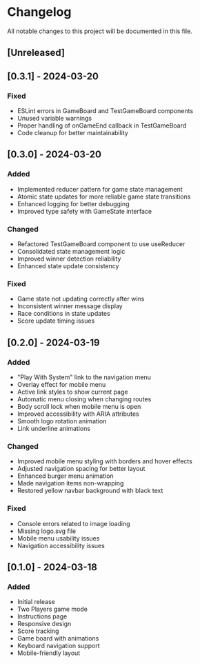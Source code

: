 # Changelog

All notable changes to this project will be documented in this file.

## [Unreleased]

## [0.3.1] - 2024-03-20

### Fixed
- ESLint errors in GameBoard and TestGameBoard components
- Unused variable warnings
- Proper handling of onGameEnd callback in TestGameBoard
- Code cleanup for better maintainability

## [0.3.0] - 2024-03-20

### Added
- Implemented reducer pattern for game state management
- Atomic state updates for more reliable game state transitions
- Enhanced logging for better debugging
- Improved type safety with GameState interface

### Changed
- Refactored TestGameBoard component to use useReducer
- Consolidated state management logic
- Improved winner detection reliability
- Enhanced state update consistency

### Fixed
- Game state not updating correctly after wins
- Inconsistent winner message display
- Race conditions in state updates
- Score update timing issues

## [0.2.0] - 2024-03-19

### Added
- "Play With System" link to the navigation menu
- Overlay effect for mobile menu
- Active link styles to show current page
- Automatic menu closing when changing routes
- Body scroll lock when mobile menu is open
- Improved accessibility with ARIA attributes
- Smooth logo rotation animation
- Link underline animations

### Changed
- Improved mobile menu styling with borders and hover effects
- Adjusted navigation spacing for better layout
- Enhanced burger menu animation
- Made navigation items non-wrapping
- Restored yellow navbar background with black text

### Fixed
- Console errors related to image loading
- Missing logo.svg file
- Mobile menu usability issues
- Navigation accessibility issues

## [0.1.0] - 2024-03-18

### Added
- Initial release
- Two Players game mode
- Instructions page
- Responsive design
- Score tracking
- Game board with animations
- Keyboard navigation support
- Mobile-friendly layout 